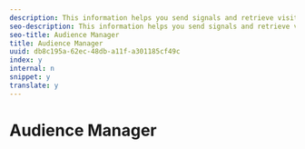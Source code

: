 ```yaml
---
description: This information helps you send signals and retrieve visitor segments from Adobe Audience Manager.
seo-description: This information helps you send signals and retrieve visitor segments from Adobe Audience Manager.
seo-title: Audience Manager
title: Audience Manager
uuid: db8c195a-62ec-48db-a11f-a301185cf49c
index: y
internal: n
snippet: y
translate: y
---
```


# Audience Manager

